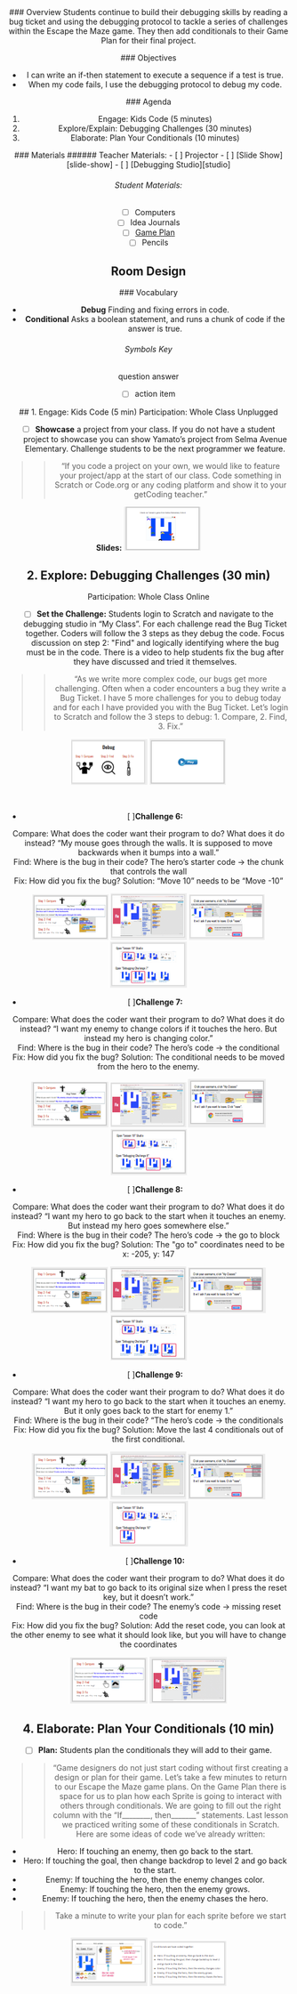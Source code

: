 <header class='header' title='Debugging Conditionals' subtitle='Lesson 17'/>

<notable>
<iconp src='/icons/activity.png'>### Overview</iconp>
Students continue to build their debugging skills by reading a bug ticket and using the debugging protocol to tackle a series of challenges within the Escape the Maze game. They then add conditionals to their Game Plan for their final project.

<iconp src='/icons/objectives.png'>### Objectives</iconp>
- I can write an if-then statement to execute a sequence if a test is true.
- When my code fails, I use the debugging protocol to debug my code.

<iconp src='/icons/agenda.png'>### Agenda</iconp>
1. Engage: Kids Code (5 minutes)
1. Explore/Explain: Debugging Challenges (30 minutes)
1. Elaborate: Plan Your Conditionals (10 minutes)

<note>
<iconp src='/icons/materials.png'>### Materials</iconp>
###### Teacher Materials:
- [ ] Projector
- [ ] [Slide Show][slide-show]
- [ ] [Debugging Studio][studio]

###### Student Materials:
- [ ] Computers
- [ ] Idea Journals
- [ ] [Game Plan][handout]
- [ ] Pencils

</note>

## Room Design
<note>

<iconp src='/icons/vocab.png'>### Vocabulary</iconp>
- **Debug** Finding and fixing errors in code.
- **Conditional** Asks a boolean statement, and runs a chunk of code if the answer is true.

</note>

###### Symbols Key

<iconp ml='1.65em' type='question'>question</iconp>
<iconp ml='1.65em' type='answer'>answer</iconp>
- [ ] action item

<pagebreak/>
## 1. Engage: Kids Code (5 min)
Participation: Whole Class Unplugged

- [ ] **Showcase** a project from your class.  If you do not have a student project to showcase you can show Yamato’s project from Selma Avenue Elementary. Challenge students to be the next programmer we feature.

> > “If you code a project on your own, we would like to feature your project/app at the start of our class. Code something in Scratch or Code.org or any coding platform and show it to your getCoding teacher.”

<note>**Slides:** ![slides-KidsCode](./images/slides-kc.png)</note>

##  2. Explore: Debugging Challenges (30 min)
Participation: Whole Class Online

- [ ] **Set the Challenge:** Students login to Scratch and navigate to the debugging studio in “My Class”. For each challenge read the Bug Ticket together. Coders will follow the 3 steps as they debug the code. Focus discussion on step 2: "Find" and logically identifying where the bug must be in the code. There is a video to help students fix the bug after they have discussed and tried it themselves.

> > “As we write more complex code, our bugs get more challenging.  Often when a coder encounters a bug they write a Bug Ticket. I have 5 more challenges for you to debug today and for each I have provided you with the Bug Ticket. Let’s login to Scratch and follow the 3 steps to debug: 1. Compare, 2. Find, 3. Fix.”

<note>![debug-slides](./images/debug.png)
![debug-CodeAlong](./images/CodeAlong.png)</note>

<br/>

- [ ]**Challenge 6:**

<iconp type="question"> Compare: What does the coder want their program to do? What does it do instead?</iconp>
	<iconp type="answer"> “My mouse goes through the walls. It is supposed to move backwards when it bumps into a wall.”</iconp>
<br/><iconp type="question"> Find: Where is the bug in their code?</iconp>
	<iconp type="answer"> The hero’s starter code -> the chunk that controls the wall</iconp>
<br/><iconp type="question"> Fix: How did you fix the bug?</iconp>
	Solution: “Move 10” needs to be “Move -10”

<note>![debugC1-slides](./images/dc6-1.png)
![debugC1-slides](./images/dc6-2.png)
![debugC1-slides](./images/dc6-3.png)
![debugC1-slides](./images/dc6-4.png)</note>

- [ ]**Challenge 7:**

<iconp type="question"> Compare: What does the coder want their program to do? What does it do instead?</iconp>
	<iconp type="answer">“I want my enemy to change colors if it touches the hero. But instead my hero is changing color.”</iconp>
<br/><iconp type="question"> Find: Where is the bug in their code? </iconp>
	<iconp type="answer">The hero’s code -> the conditional </iconp>
<br/><iconp type="question"> Fix: How did you fix the bug? </iconp>
	Solution: The conditional needs to be moved from the hero to the enemy.

<note>![debugC1-slides](./images/dc7-1.png)
![debugC1-slides](./images/dc7-2.png)
![debugC1-slides](./images/dc7-3.png)
![debugC1-slides](./images/dc7-4.png)</note>
<pagebreak/>
- [ ]**Challenge 8:**

<iconp type="question"> Compare: What does the coder want their program to do? What does it do instead?</iconp>
	<iconp type="answer">“I want my hero to go back to the start when it touches an enemy. But instead my hero goes somewhere else.”</iconp>
<br/><iconp type="question"> Find: Where is the bug in their code? </iconp>
	<iconp type="answer">The hero’s code -> the go to block</iconp>
<br/><iconp type="question">Fix: How did you fix the bug? </iconp>
	Solution: The "go to" coordinates need to be x: -205, y: 147

<note>![debugC1-slides](./images/dc8-1.png)
![debugC1-slides](./images/dc8-2.png)
![debugC1-slides](./images/dc8-3.png)
![debugC1-slides](./images/dc8-4.png)</note>

- [ ]**Challenge 9:**

<iconp type="question"> Compare: What does the coder want their program to do? What does it do instead?</iconp>
	<iconp type="answer">“I want my hero to go back to the start when it touches an enemy. But it only goes back to the start for enemy 1.”</iconp>
<br/><iconp type="question"> Find: Where is the bug in their code?</iconp>
	<iconp type="answer">“The hero’s code -> the conditionals </iconp>
<br/><iconp type="question">Fix: How did you fix the bug? </iconp>
	Solution: Move the last 4 conditionals out of the first conditional.

<note>![debugC1-slides](./images/dc9-1.png)
![debugC1-slides](./images/dc9-2.png)
![debugC1-slides](./images/dc9-3.png)
![debugC1-slides](./images/dc9-4.png)</note>
<pagebreak/>
- [ ]**Challenge 10:**

<iconp type="question"> Compare: What does the coder want their program to do? What does it do instead?</iconp>
	<iconp type="answer">“I want my bat to go back to its original size when I press the reset key, but it doesn’t work.”</iconp>
<br/><iconp type="question"> Find: Where is the bug in their code? </iconp>
	<iconp type="answer">The enemy’s code -> missing reset code</iconp>
<br/><iconp type="question">Fix: How did you fix the bug? </iconp>
	Solution: Add the reset code, you can look at the other enemy to see what it should look like, but you will have to change the coordinates

<note>![debugC1-slides](./images/dc10-1.png)
![debugC1-slides](./images/dc10-2.png)
</note>

## 4. Elaborate: Plan Your Conditionals (10 min)

- [ ] **Plan:** Students plan the conditionals they will add to their game.

> > “Game designers do not just start coding without first creating a design or plan for their game. Let’s take a few minutes to return to our Escape the Maze game plans. On the Game Plan there is space for us to plan how each Sprite is going to interact with others through conditionals. We are going to fill out the right column with the “If________, then_______” statements. Last lesson we practiced writing some of these conditionals in Scratch. Here are some ideas of code we’ve already written: 
- Hero: If touching an enemy, then go back to the start.
- Hero: If touching the goal, then change backdrop to level 2 and go back to the start.
- Enemy: If touching the hero, then the enemy changes color.
- Enemy: If touching the hero, then the enemy grows.
- Enemy: If touching the hero, then the enemy chases the hero.

> > Take a minute to write your plan for each sprite before we start to code.”  

<note>![slides-plan1](./images/slides-plan1.png)
![slides-plan2](./images/slides-plan2.png)
</note>

</notable>

[slide-show]: https://docs.google.com/presentation/d/1M_YWoWbDw0JhgFS17fq_8e73WQdM5363brbsHQYjtVM/edit?usp=sharing
[handout]: https://drive.google.com/file/d/0B2wBzr9vcXjPN3hPQmItMndvQ1k/view?usp=sharing
[studio]: https://scratch.mit.edu/studios/3833131/
